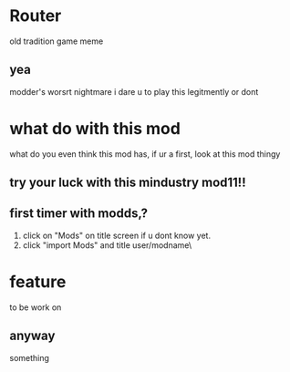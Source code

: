 # Router 
old tradition game meme

## yea
modder's worsrt nightmare
i dare u to play this legitmently 
or dont



# what do with this mod 
what do you even think this mod has,
if ur a first, look at this mod thingy
## try your luck with this mindustry mod11!!
## first timer with modds,? 
1. click on "Mods" on title screen if u dont know yet.
2. click "import Mods" and title user/modname\

# feature
to be work on
## anyway
something
